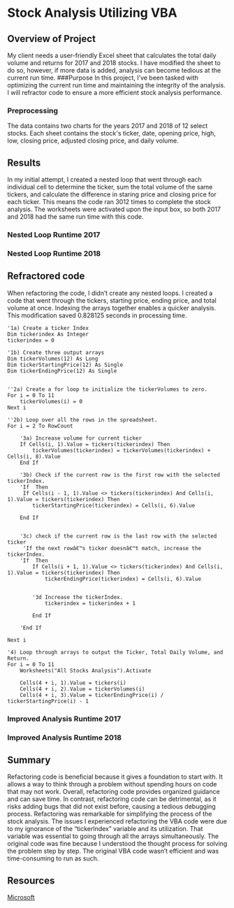 
# Stock Analysis Utilizing VBA
## Overview of Project
My client needs a user-friendly Excel sheet that calculates the total daily volume and returns for 2017 and 2018 stocks.
I have modified the sheet to do so, however, if more data is added, analysis can become tedious at the current run time. 
###Purpose
In this project, I’ve been tasked with optimizing the current run time and maintaining the integrity of the analysis.
I will refractor code to ensure a more efficient stock analysis performance.

### Preprocessing 
The data contains two charts for the years 2017 and 2018 of 12 select stocks.
Each sheet contains the stock's ticker, date, opening price, high, low, closing price, adjusted closing price, and daily volume.

## Results
In my initial attempt, I created a nested loop that went through each individual cell to determine the ticker, sum the total volume of the same tickers, and calculate the 
difference in staring price and closing price for each ticker. This means the code ran 3012 times to complete the stock analysis.
The worksheets were activated upon the input box, so both 2017 and 2018 had the same run time with this code.

### Nested Loop Runtime 2017



### Nested Loop Runtime 2018



## Refractored code
When refactoring the code, I didn’t create any nested loops. I created a code that went through the tickers, starting price, ending price, and total volume at once. Indexing the arrays together enables a quicker analysis. This modification saved 0.828125 seconds in processing time.



   
   

    
    '1a) Create a ticker Index
    Dim tickerindex As Integer
    tickerindex = 0

    '1b) Create three output arrays
    Dim tickerVolumes(12) As Long
    Dim tickerStartingPrice(12) As Single
    Dim tickerEndingPrice(12) As Single
        
    
    ''2a) Create a for loop to initialize the tickerVolumes to zero.
    For i = 0 To 11
        tickerVolumes(i) = 0
    Next i
        
    ''2b) Loop over all the rows in the spreadsheet.
    For i = 2 To RowCount
    
        '3a) Increase volume for current ticker
        If Cells(i, 1).Value = tickers(tickerindex) Then
            tickerVolumes(tickerindex) = tickerVolumes(tickerindex) + Cells(i, 8).Value
        End If
            
        '3b) Check if the current row is the first row with the selected tickerIndex.
        'If  Then
         If Cells(i - 1, 1).Value <> tickers(tickerindex) And Cells(i, 1).Value = tickers(tickerindex) Then
            tickerStartingPrice(tickerindex) = Cells(i, 6).Value
            
        End If
        
            
        '3c) check if the current row is the last row with the selected ticker
         'If the next rowâ€™s ticker doesnâ€™t match, increase the tickerIndex.
        'If  Then
            If Cells(i + 1, 1).Value <> tickers(tickerindex) And Cells(i, 1).Value = tickers(tickerindex) Then
                tickerEndingPrice(tickerindex) = Cells(i, 6).Value
                        

            '3d Increase the tickerIndex.
                tickerindex = tickerindex + 1
            
            End If
            
        'End If
    
    Next i
    
    '4) Loop through arrays to output the Ticker, Total Daily Volume, and Return.
    For i = 0 To 11
        Worksheets("All Stocks Analysis").Activate
        
        Cells(4 + i, 1).Value = tickers(i)
        Cells(4 + i, 2).Value = tickerVolumes(i)
        Cells(4 + i, 3).Value = tickerEndingPrice(i) / tickerStartingPrice(i) - 1
        
        
   
### Improved Analysis Runtime 2017 


### Improved Analysis Runtime 2018 

## Summary

Refactoring code is beneficial because it gives a foundation to start with. 
It allows a way to think through a problem without spending hours on code that may not work. 
Overall, refactoring code provides organized guidance and can save time. In contrast, refactoring code can be detrimental, as it risks adding bugs that did not exist before, causing a tedious debugging process.
Refactoring was remarkable for simplifying the process of the stock analysis. The issues I experienced refactoring the VBA code were due to my ignorance of the “tickerIndex” variable and its utilization.  That variable was essential to going through all the arrays simultaneously.  The original code was fine because I understood the thought process for solving the problem step by step. The original VBA code wasn’t efficient and was time-consuming to run as such.

## Resources
[Microsoft](https://docs.microsoft.com/en-us/office/vba/language/reference/user-interface-help/array-function)
